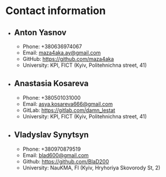 # Contact information

* ## Anton Yasnov
  * Phone: +380636974067
  * Email: maza4aka.ay@gmail.com
  * GitHub: https://github.com/maza4aka
  * University: KPI, FICT (Kyiv, Politehnichna street, 41)
  
* ## Anastasia Kosareva
  * Phone: +380501031000
  * Email: asya.kosareva666@gmail.com
  * GitLab: https://gitlab.com/damn_lestat
  * University: KPI, FICT (Kyiv, Politehnichna street, 41)

* ## Vladyslav Synytsyn
  * Phone: +380970879519
  * Email: blad600@gmail.com
  * Github: https://github.com/BlaD200
  * University: NauKMA, FI (Kyiv, Hryhoriya Skovorody St, 2)
